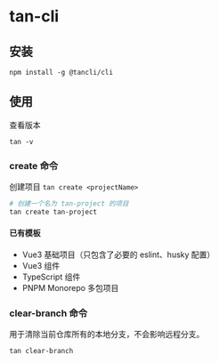 # tan-cli

## 安装

```
npm install -g @tancli/cli
```

## 使用

查看版本

```
tan -v
```

### create 命令

创建项目 `tan create <projectName>`

```sh
# 创建一个名为 tan-project 的项目
tan create tan-project
```

#### 已有模板

* Vue3 基础项目（只包含了必要的 eslint、husky 配置）
* Vue3 组件
* TypeScript 组件
* PNPM Monorepo 多包项目

### clear-branch 命令

用于清除当前仓库所有的本地分支，不会影响远程分支。

```sh
tan clear-branch
```
